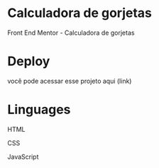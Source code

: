 # Calculadora de gorjetas
Front End Mentor - Calculadora de gorjetas


# Deploy
você pode acessar esse projeto aqui (link)

# Linguages 
HTML

CSS

JavaScript
